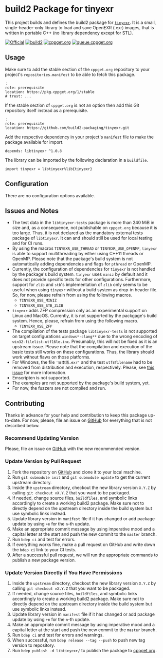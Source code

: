 # build2 Package for tinyexr

This project builds and defines the build2 package for [`tinyexr`](https://github.com/syoyo/tinyexr).
It is a small, single-header-only library to load and save OpenEXR (.exr) images, that is written in portable C++ (no library dependency except for STL).

[![Official](https://img.shields.io/website/https/github.com/syoyo/tinyexr.svg?down_message=offline&label=Official&style=for-the-badge&up_color=blue&up_message=online)](https://github.com/syoyo/tinyexr)
[![build2](https://img.shields.io/website/https/github.com/build2-packaging/tinyexr.svg?down_message=offline&label=build2&style=for-the-badge&up_color=blue&up_message=online)](https://github.com/build2-packaging/tinyexr)
[![cppget.org](https://img.shields.io/website/https/cppget.org/libtinyexr.svg?down_message=offline&label=cppget.org&style=for-the-badge&up_color=blue&up_message=online)](https://cppget.org/libtinyexr)
[![queue.cppget.org](https://img.shields.io/website/https/queue.cppget.org/libtinyexr.svg?down_message=empty&down_color=blue&label=queue.cppget.org&style=for-the-badge&up_color=orange&up_message=running)](https://queue.cppget.org/libtinyexr)

## Usage
Make sure to add the stable section of the `cppget.org` repository to your project's `repositories.manifest` to be able to fetch this package.

    :
    role: prerequisite
    location: https://pkg.cppget.org/1/stable
    # trust: ...

If the stable section of `cppget.org` is not an option then add this Git repository itself instead as a prerequisite.

    :
    role: prerequisite
    location: https://github.com/build2-packaging/tinyexr.git

Add the respective dependency in your project's `manifest` file to make the package available for import.

    depends: libtinyexr ^1.0.8

The library can be imported by the following declaration in a `buildfile`.

    import tinyexr = libtinyexr%lib{tinyexr}

## Configuration
There are no configuration options available.

## Issues and Notes
- The test data in the `libtinyexr-tests` package is more than 240 MiB in size and, as a consequence, not publishable on `cppget.org` because it is too large. Thus, it is not declared as the mandatory external tests package of `libtinyexr`. It can and should still be used for local testing and for CI runs.
- By using the macros `TINYEXR_USE_THREAD` or `TINYEXR_USE_OPENMP`, `tinyexr` is able to support multithreading by either using C++11 threads or OpenMP. Please note that the package's build system is not automatically adding dependencies and flags for `pthread` or OpenMP.
- Currently, the configuration of dependencies for `tinyexr` is not handled by the package's build system. `tinyexr` uses `miniz` by default and it does not provide specific tests for other configurations. Furthermore, support for `zlib` and `stb`'s implementation of `zlib` only seems to be useful when using `tinyexr` without a build system as drop-in header file. So, for now, please refrain from using the following macros.
    + `TINYEXR_USE_MINIZ`
    + `TINYEXR_USE_STB_ZLIB`
- `tinyexr` adds ZFP compression only as an experimental support on Linux and MacOS. Currently, it is not supported by the packgage's build system. Hence, please, refrain from using the following macro.
    + `TINYEXR_USE_ZFP`
- The compilation of the tests package `libtinyexr-tests` is not supported on target configurations `windows*-clang**` due to the wrong encoding of `win32-filelist-utf16le.inc`. Presumably, this will not be fixed as it is an upstream issue. Please note that the compilation and execution of the basic tests still works on these configurations. Thus, the library should work without flaws on those platforms.
- For Windows, the file `'日本語.exr'` and the test `utf8filename` had to be removed from distribution and execution, respectively. Please, see [this issue](https://github.com/build2/build2/issues/307) for more information.
- Emscripten is not supported.
- The examples are not supported by the package's build system, yet.
- For now, the fuzzers are not compiled and run.

## Contributing
Thanks in advance for your help and contribution to keep this package up-to-date.
For now, please, file an issue on [GitHub](https://github.com/build2-packaging/tinyexr/issues) for everything that is not described below.

### Recommend Updating Version
Please, file an issue on [GitHub](https://github.com/build2-packaging/tinyexr/issues) with the new recommended version.

### Update Version by Pull Request
1. Fork the repository on [GitHub](https://github.com/build2-packaging/tinyexr) and clone it to your local machine.
2. Run `git submodule init` and `git submodule update` to get the current upstream directory.
3. Inside the `upstream` directory, checkout the new library version `X.Y.Z` by calling `git checkout vX.Y.Z` that you want to be packaged.
4. If needed, change source files, `buildfiles`, and symbolic links accordingly to create a working build2 package. Make sure not to directly depend on the upstream directory inside the build system but use symbolic links instead.
5. Update library version in `manifest` file if it has changed or add package update by using `+n` for the `n`-th update.
6. Make an appropriate commit message by using imperative mood and a capital letter at the start and push the new commit to the `master` branch.
7. Run `bdep ci` and test for errors.
8. If everything works fine, make a pull request on GitHub and write down the `bdep ci` link to your CI tests.
9. After a successful pull request, we will run the appropriate commands to publish a new package version.

### Update Version Directly if You Have Permissions
1. Inside the `upstream` directory, checkout the new library version `X.Y.Z` by calling `git checkout vX.Y.Z` that you want to be packaged.
2. If needed, change source files, `buildfiles`, and symbolic links accordingly to create a working build2 package. Make sure not to directly depend on the upstream directory inside the build system but use symbolic links instead.
3. Update library version in `manifest` file if it has changed or add package update by using `+n` for the `n`-th update.
4. Make an appropriate commit message by using imperative mood and a capital letter at the start and push the new commit to the `master` branch.
5. Run `bdep ci` and test for errors and warnings.
6. When successful, run `bdep release --tag --push` to push new tag version to repository.
7. Run `bdep publish -d libtinyexr/` to publish the package to [cppget.org](https://cppget.org).
